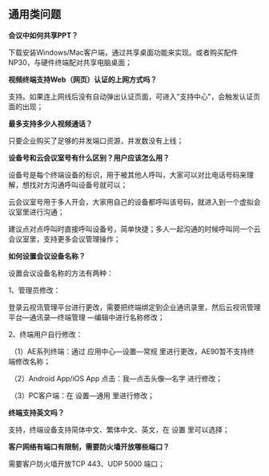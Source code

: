 ## 通用类问题

**会议中如何共享PPT？**

下载安装Windows/Mac客户端，通过共享桌面功能来实现。或者购买配件NP30，与硬件终端配对共享电脑桌面；

**视频终端支持Web（网页）认证的上网方式吗？**

支持。如果连上网线后没有自动弹出认证页面，可进入"支持中心"，会触发认证页面的出现；

**最多支持多少人视频通话？**

只要企业购买了足够的并发端口资源，并发数没有上线；

**设备号和云会议室号有什么区别？用户应该怎么用？**

设备号是每个终端设备的标识，用于被其他人呼叫，大家可以对比电话号码来理解，想找对方沟通呼叫设备号就可以；

云会议室号用于多人开会，大家用自己的设备都呼叫该号码，就进入到一个虚拟会议室里进行沟通；

建议点对点呼叫时直接呼叫设备号，简单快捷；多人一起沟通的时候呼叫同一个云会议室里，支持更多会议管理操作；

**如何设置会议设备名称？**

设置会议设备名称的方法有两种：

1、管理员修改：

​		登录云视讯管理平台进行更改，需要把终端绑定到企业通讯录里，然后云视讯管理平台—通讯录—终端管理		—编辑中进行名称修改；

2、终端用户自行修改：

​		（1）AE系列终端：通过  应用中心—设置—常规 里进行更改，AE90暂不支持终端修改名称；

​		（2）Android App/iOS App  点击：我—点击头像—名字 进行修改；

​		（3）PC客户端：在  设置—通用  里进行修改；

**终端支持英文吗？**

支持，终端设备支持简体中文、繁体中文、英文，在  设置  里可以选择；

**客户网络有端口有限制，需要防火墙开放哪些端口？**

需要客户防火墙开放TCP  443、UDP  5000 端口；